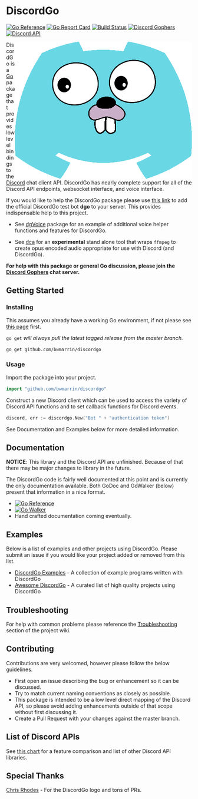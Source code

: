 # DiscordGo

[![Go Reference](https://pkg.go.dev/badge/github.com/bwmarrin/discordgo.svg)](https://pkg.go.dev/github.com/bwmarrin/discordgo) [![Go Report Card](https://goreportcard.com/badge/github.com/bwmarrin/discordgo)](https://goreportcard.com/report/github.com/bwmarrin/discordgo) [![Build Status](https://travis-ci.com/bwmarrin/discordgo.svg?branch=master)](https://travis-ci.com/bwmarrin/discordgo) [![Discord Gophers](https://img.shields.io/badge/Discord%20Gophers-%23discordgo-blue.svg)](https://discord.gg/golang) [![Discord API](https://img.shields.io/badge/Discord%20API-%23go_discordgo-blue.svg)](https://discord.com/invite/discord-api)

<img align="right" src="https://github.com/bwmarrin/discordgo/blob/master/docs/img/discordgo.png">

DiscordGo is a [Go](https://golang.org/) package that provides low level 
bindings to the [Discord](https://discord.com/) chat client API. DiscordGo 
has nearly complete support for all of the Discord API endpoints, websocket
interface, and voice interface.

If you would like to help the DiscordGo package please use 
[this link](https://discord.com/oauth2/authorize?client_id=173113690092994561&scope=bot)
to add the official DiscordGo test bot **dgo** to your server. This provides 
indispensable help to this project.

* See [dgVoice](https://github.com/bwmarrin/dgvoice) package for an example of
additional voice helper functions and features for DiscordGo.

* See [dca](https://github.com/bwmarrin/dca) for an **experimental** stand alone
tool that wraps `ffmpeg` to create opus encoded audio appropriate for use with
Discord (and DiscordGo).

**For help with this package or general Go discussion, please join the [Discord 
Gophers](https://discord.gg/golang) chat server.**

## Getting Started

### Installing

This assumes you already have a working Go environment, if not please see
[this page](https://golang.org/doc/install) first.

`go get` *will always pull the latest tagged release from the master branch.*

```sh
go get github.com/bwmarrin/discordgo
```

### Usage

Import the package into your project.

```go
import "github.com/bwmarrin/discordgo"
```

Construct a new Discord client which can be used to access the variety of 
Discord API functions and to set callback functions for Discord events.

```go
discord, err := discordgo.New("Bot " + "authentication token")
```

See Documentation and Examples below for more detailed information.


## Documentation

**NOTICE**: This library and the Discord API are unfinished.
Because of that there may be major changes to library in the future.

The DiscordGo code is fairly well documented at this point and is currently
the only documentation available.  Both GoDoc and GoWalker (below) present
that information in a nice format.

- [![Go Reference](https://pkg.go.dev/badge/github.com/bwmarrin/discordgo.svg)](https://pkg.go.dev/github.com/bwmarrin/discordgo)
- [![Go Walker](https://gowalker.org/api/v1/badge)](https://gowalker.org/github.com/bwmarrin/discordgo) 
- Hand crafted documentation coming eventually.


## Examples

Below is a list of examples and other projects using DiscordGo.  Please submit 
an issue if you would like your project added or removed from this list. 

- [DiscordGo Examples](https://github.com/bwmarrin/discordgo/tree/master/examples) - A collection of example programs written with DiscordGo
- [Awesome DiscordGo](https://github.com/bwmarrin/discordgo/wiki/Awesome-DiscordGo) - A curated list of high quality projects using DiscordGo

## Troubleshooting
For help with common problems please reference the 
[Troubleshooting](https://github.com/bwmarrin/discordgo/wiki/Troubleshooting) 
section of the project wiki.


## Contributing
Contributions are very welcomed, however please follow the below guidelines.

- First open an issue describing the bug or enhancement so it can be
discussed.  
- Try to match current naming conventions as closely as possible.  
- This package is intended to be a low level direct mapping of the Discord API, 
so please avoid adding enhancements outside of that scope without first 
discussing it.
- Create a Pull Request with your changes against the master branch.


## List of Discord APIs

See [this chart](https://abal.moe/Discord/Libraries.html) for a feature 
comparison and list of other Discord API libraries.

## Special Thanks

[Chris Rhodes](https://github.com/iopred) - For the DiscordGo logo and tons of PRs.

